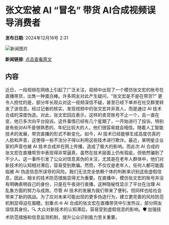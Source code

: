 # 张文宏被 AI “冒名” 带货 AI合成视频误导消费者

**发布日期**: 2024年12月16号 2:31

![新闻图片](https://upload.chinaz.com/2024/1216/6386994180345818832761397.png)

**新闻链接**: [点击查看原文](https://www.aibase.com/zh/news/13974)

## 内容

近日，一段视频在网络上引起了广泛关注，视频中出现了一个模仿张文宏的账号在直播带货，出售一种蛋白棒。许多网友对此产生疑问，“张文宏是不是在带货?” 更令人担忧的是，部分年长观众对这一视频深信不疑，甚至已经下单并在社交群里转发了该信息。经过记者的核实，发现视频中的张文宏并非真人，而是通过 AI 技术合成的深度伪造。对此，张文宏回应表示，这样的卖货账号不止一个，且一直在变，他已多次向平台投诉。这件事情已经有几个星期了，一开始进行了投诉。特别是有些对AI不是很熟悉的、年纪比较大的人，他们很容易就会相信。随着人工智能技术的发展，带货直播的形式不断变化。如今，AI 技术已经能够生成高度仿真的人脸和声音，这使得一些不法分子得以利用这些技术进行欺诈。最近，某明星企业家的声音也被 AI 技术合成并在网上传播，造成了极大的影响。而此次 AI 合成的张文宏在直播带货中表现得非常逼真，虽然在技术层面上仍有瑕疵，但依然骗到了不少人。这一事件引发了公众对信息真伪的关注，尤其是在老年人群体中，他们对新技术的认知相对滞后，容易受到欺骗。然而，不仅仅是老年人，任何人都可能面临被 AI 伪造信息所误导的风险。我们无法完全依赖个体的判断来识别这些虚假信息，因此，相关的技术防范措施显得尤为重要。在直播中，模仿张文宏的账号并没有明确表明自己的身份，只是在午夜进行直播，这种隐秘性显示了平台在治理 AI 乱象方面的努力与成效。尽管 AI 技术的发展为我们带来了便利，但同样也给社会带来了新的挑战。为了应对未来可能出现的更多伪造行为，建立更完善的风险防范机制显得迫在眉睫。划重点:🌐 AI 合成的张文宏在直播带货中引发热议，部分网友误信其身份。🔍 大众对新技术的认知滞后，容易受到虚假信息的影响。🛡️ 加强技术防范措施和信息监测机制，提升公众识别能力至关重要。
